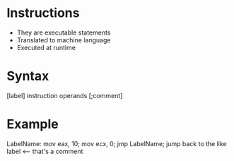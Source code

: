 # Instructions
- They are executable statements
- Translated to machine language
- Executed at runtime


# Syntax
[label] instruction operands [;comment]


# Example
LabelName:
    mov eax, 10;
    mov ecx, 0;
    jmp LabelName; jump back to the like label <-- that's a comment